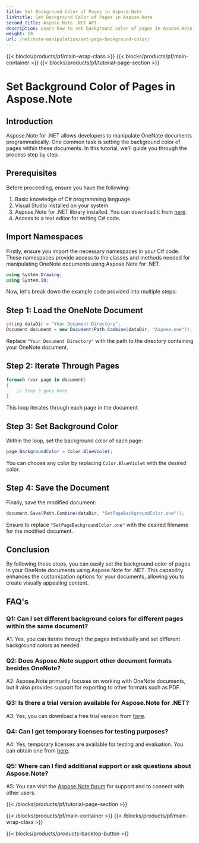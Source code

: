 ```yaml
---
title: Set Background Color of Pages in Aspose.Note
linktitle: Set Background Color of Pages in Aspose.Note
second_title: Aspose.Note .NET API
description: Learn how to set background color of pages in Aspose.Note documents using C# programming language with step-by-step guide.
weight: 19
url: /net/note-manipulation/set-page-background-color/
---
```


{{< blocks/products/pf/main-wrap-class >}}
{{< blocks/products/pf/main-container >}}
{{< blocks/products/pf/tutorial-page-section >}}

# Set Background Color of Pages in Aspose.Note

## Introduction

Aspose.Note for .NET allows developers to manipulate OneNote documents programmatically. One common task is setting the background color of pages within these documents. In this tutorial, we'll guide you through the process step by step.

## Prerequisites

Before proceeding, ensure you have the following:

1. Basic knowledge of C# programming language.
2. Visual Studio installed on your system.
3. Aspose.Note for .NET library installed. You can download it from [here](https://releases.aspose.com/note/net/).
4. Access to a text editor for writing C# code.

## Import Namespaces

Firstly, ensure you import the necessary namespaces in your C# code. These namespaces provide access to the classes and methods needed for manipulating OneNote documents using Aspose.Note for .NET.

```csharp
using System.Drawing;
using System.IO;

```

Now, let's break down the example code provided into multiple steps:

## Step 1: Load the OneNote Document

```csharp
string dataDir = "Your Document Directory";
Document document = new Document(Path.Combine(dataDir, "Aspose.one"));
```

Replace `"Your Document Directory"` with the path to the directory containing your OneNote document.

## Step 2: Iterate Through Pages

```csharp
foreach (var page in document)
{
    // Step 3 goes here
}
```

This loop iterates through each page in the document.

## Step 3: Set Background Color

Within the loop, set the background color of each page:

```csharp
page.BackgroundColor = Color.BlueViolet;
```

You can choose any color by replacing `Color.BlueViolet` with the desired color.

## Step 4: Save the Document

Finally, save the modified document:

```csharp
document.Save(Path.Combine(dataDir, "SetPageBackgroundColor.one"));
```

Ensure to replace `"SetPageBackgroundColor.one"` with the desired filename for the modified document.

## Conclusion

By following these steps, you can easily set the background color of pages in your OneNote documents using Aspose.Note for .NET. This capability enhances the customization options for your documents, allowing you to create visually appealing content.

## FAQ's

### Q1: Can I set different background colors for different pages within the same document?

A1: Yes, you can iterate through the pages individually and set different background colors as needed.

### Q2: Does Aspose.Note support other document formats besides OneNote?

A2: Aspose.Note primarily focuses on working with OneNote documents, but it also provides support for exporting to other formats such as PDF.

### Q3: Is there a trial version available for Aspose.Note for .NET?

A3: Yes, you can download a free trial version from [here](https://releases.aspose.com/).

### Q4: Can I get temporary licenses for testing purposes?

A4: Yes, temporary licenses are available for testing and evaluation. You can obtain one from [here](https://purchase.aspose.com/temporary-license/).

### Q5: Where can I find additional support or ask questions about Aspose.Note?

A5: You can visit the [Aspose.Note forum](https://forum.aspose.com/c/note/28) for support and to connect with other users.

{{< /blocks/products/pf/tutorial-page-section >}}

{{< /blocks/products/pf/main-container >}}
{{< /blocks/products/pf/main-wrap-class >}}

{{< blocks/products/products-backtop-button >}}

